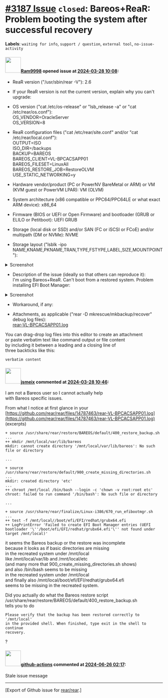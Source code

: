 [\#3187 Issue](https://github.com/rear/rear/issues/3187) `closed`: Bareos+ReaR: Problem booting the system after successful recovery
====================================================================================================================================

**Labels**: `waiting for info`, `support / question`, `external tool`,
`no-issue-activity`

#### <img src="https://avatars.githubusercontent.com/u/110440356?v=4" width="50">[Ram9998](https://github.com/Ram9998) opened issue at [2024-03-28 10:08](https://github.com/rear/rear/issues/3187):

<!-- Relax-and-Recover (ReaR) Issue Template
Fill in the following items when submitting a new issue.
Use GitHub Markdown, see "Basic writing and formatting syntax" on
https://docs.github.com/en/get-started/writing-on-github
Support is voluntary without guarantee/warranty/liability -->

-   ReaR version ("/usr/sbin/rear -V"): 2.6

-   If your ReaR version is not the current version, explain why you
    can't upgrade:

-   OS version ("cat /etc/os-release" or "lsb\_release -a" or "cat
    /etc/rear/os.conf"):  
    OS\_VENDOR=OracleServer  
    OS\_VERSION=8

-   ReaR configuration files ("cat /etc/rear/site.conf" and/or "cat
    /etc/rear/local.conf"):  
    OUTPUT=ISO  
    ISO\_DIR=/backups  
    BACKUP=BAREOS  
    BAREOS\_CLIENT=VL-BPCACSAPP01  
    BAREOS\_FILESET=LinuxAll  
    BAREOS\_RESTORE\_JOB=RestoreOLVM  
    USE\_STATIC\_NETWORKING=y

-   Hardware vendor/product (PC or PowerNV BareMetal or ARM) or VM (KVM
    guest or PowerVM LPAR): VM (OLVM)

-   System architecture (x86 compatible or PPC64/PPC64LE or what exact
    ARM device): x86\_64

-   Firmware (BIOS or UEFI or Open Firmware) and bootloader (GRUB or
    ELILO or Petitboot): UEFI GRUB

-   Storage (local disk or SSD) and/or SAN (FC or iSCSI or FCoE) and/or
    multipath (DM or NVMe): NVME

-   Storage layout ("lsblk -ipo
    NAME,KNAME,PKNAME,TRAN,TYPE,FSTYPE,LABEL,SIZE,MOUNTPOINT"):

 <details>
  <summary>Screenshot</summary>
  <img src="https://github.com/rear/rear/assets/110440356/a01da010-95e8-47ed-9c9d-23ec889263c5">
</details>

-   Description of the issue (ideally so that others can reproduce
    it):  
    I'm using Bareos+ReaR. Can't boot from a restored system. Problem
    installing EFI Boot Manager:

<details>
  <summary>Screenshot</summary>
  <img src="https://github.com/rear/rear/assets/110440356/060e1be0-2ca3-491a-a80a-a4f4bd7f793f">
</details>

-   Workaround, if any:

-   Attachments, as applicable ("rear -D mkrescue/mkbackup/recover"
    debug log files):  
    [rear-VL-BPCACSAPP01.log](https://github.com/rear/rear/files/14787463/rear-VL-BPCACSAPP01.log)

You can drag-drop log files into this editor to create an attachment  
or paste verbatim text like command output or file content  
by including it between a leading and a closing line of  
three backticks like this:

    verbatim content

#### <img src="https://avatars.githubusercontent.com/u/1788608?u=925fc54e2ce01551392622446ece427f51e2f0ce&v=4" width="50">[jsmeix](https://github.com/jsmeix) commented at [2024-03-28 10:46](https://github.com/rear/rear/issues/3187#issuecomment-2024893155):

I am not a Bareos user so I cannot actually help  
with Bareos specific issues.

From what I notice at first glance in your  
[https://github.com/rear/rear/files/14787463/rear-VL-BPCACSAPP01.log](https://github.com/rear/rear/files/14787463/rear-VL-BPCACSAPP01.log)  
(excerpts)

    + source /usr/share/rear/restore/BAREOS/default/400_restore_backup.sh
    ...
    ++ mkdir /mnt/local/var/lib/bareos
    mkdir: cannot create directory '/mnt/local/var/lib/bareos': No such file or directory

    ...

    + source /usr/share/rear/restore/default/900_create_missing_directories.sh
    ...
    mkdir: created directory 'etc'
    ...
    ++ chroot /mnt/local /bin/bash --login -c 'chown -v root:root etc'
    chroot: failed to run command '/bin/bash': No such file or directory

    ...

    + source /usr/share/rear/finalize/Linux-i386/670_run_efibootmgr.sh
    ...
    ++ test -f /mnt/local//boot/efi/EFI/redhat/grubx64.efi
    ++ LogPrintError 'Failed to create EFI Boot Manager entries (UEFI bootloader '\''/boot/efi/EFI/redhat/grubx64.efi'\'' not found under target /mnt/local)'

it seems the Bareos backup or the restore was incomplete  
because it looks as if basic directories are missing  
in the recreated system under /mnt/local  
like /mnt/local/var/lib and /mnt/local/etc  
(and many more that 900\_create\_missing\_directories.sh shows)  
and also /bin/bash seems to be missing  
in the recreated system under /mnt/local  
and finally also /mnt/local/boot/efi/EFI/redhat/grubx64.efi  
seems to be missing in the recreated system.

Did you actually do what the Bareos restore script  
/usr/share/rear/restore/BAREOS/default/400\_restore\_backup.sh  
tells you to do

    Please verify that the backup has been restored correctly to '/mnt/local'
    in the provided shell. When finished, type exit in the shell to continue
    recovery.

?

#### <img src="https://avatars.githubusercontent.com/in/15368?v=4" width="50">[github-actions](https://github.com/apps/github-actions) commented at [2024-06-26 02:17](https://github.com/rear/rear/issues/3187#issuecomment-2190405136):

Stale issue message

------------------------------------------------------------------------

\[Export of Github issue for
[rear/rear](https://github.com/rear/rear).\]
